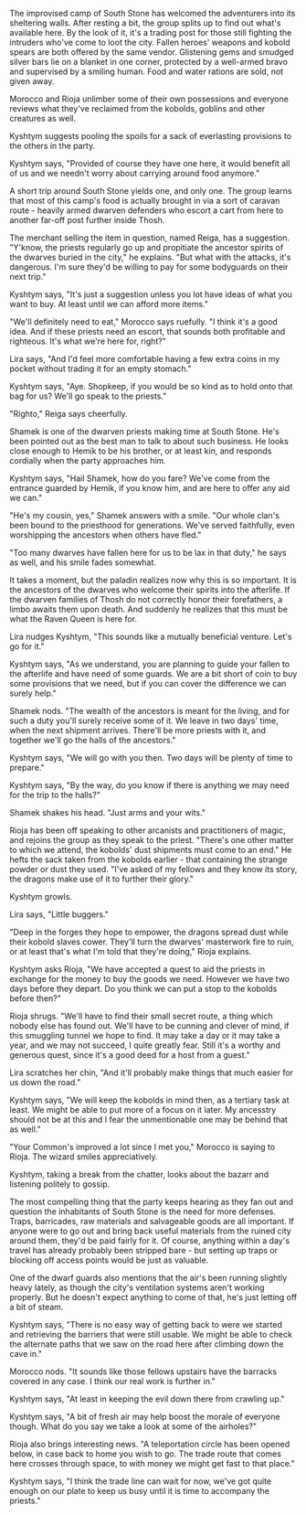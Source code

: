 The improvised camp of South Stone has welcomed the adventurers into its sheltering walls. After resting a bit, the group splits up to find out what's available here. By the look of it, it's a trading post for those still fighting the intruders who've come to loot the city. Fallen heroes' weapons and kobold spears are both offered by the same vendor. Glistening gems and smudged silver bars lie on a blanket in one corner, protected by a well-armed bravo and supervised by a smiling human. Food and water rations are sold, not given away.

Morocco and Rioja unlimber some of their own possessions and everyone reviews what they've reclaimed from the kobolds, goblins and other creatures as well.

Kyshtym suggests pooling the spoils for a sack of everlasting provisions to the others in the party.

Kyshtym says, "Provided of course they have one here, it would benefit all of us and we needn't worry about carrying around food anymore."

A short trip around South Stone yields one, and only one. The group learns that most of this camp's food is actually brought in via a sort of caravan route - heavily armed dwarven defenders who escort a cart from here to another far-off post further inside Thosh.

The merchant selling the item in question, named Reiga, has a suggestion. "Y'know, the priests regularly go up and propitiate the ancestor spirits of the dwarves buried in the city," he explains. "But what with the attacks, it's dangerous. I'm sure they'd be willing to pay for some bodyguards on their next trip."

Kyshtym says, "It's just a suggestion unless you lot have ideas of what you want to buy. At least until we can afford more items."

"We'll definitely need to eat," Morocco says ruefully. "I think it's a good idea. And if these priests need an escort, that sounds both profitable and righteous. It's what we're here for, right?"

Lira says, "And I'd feel more comfortable having a few extra coins in my pocket without trading it for an empty stomach."

Kyshtym says, "Aye. Shopkeep, if you would be so kind as to hold onto that bag for us? We'll go speak to the priests."

"Righto," Reiga says cheerfully.

Shamek is one of the dwarven priests making time at South Stone. He's been pointed out as the best man to talk to about such business. He looks close enough to Hemik to be his brother, or at least kin, and responds cordially when the party approaches him.

Kyshtym says, "Hail Shamek, how do you fare? We've come from the entrance guarded by Hemik, if you know him, and are here to offer any aid we can."

"He's my cousin, yes," Shamek answers with a smile. "Our whole clan's been bound to the priesthood for generations. We've served faithfully, even worshipping the ancestors when others have fled."

"Too many dwarves have fallen here for us to be lax in that duty," he says as well, and his smile fades somewhat.

It takes a moment, but the paladin realizes now why this is so important. It is the ancestors of the dwarves who welcome their spirits into the afterlife. If the dwarven families of Thosh do not correctly honor their forefathers, a limbo awaits them upon death. And suddenly he realizes that this must be what the Raven Queen is here for.

Lira nudges Kyshtym, "This sounds like a mutually beneficial venture. Let's go for it."

Kyshtym says, "As we understand, you are planning to guide your fallen to the afterlife and have need of some guards. We are a bit short of coin to buy some provisions that we need, but if you can cover the difference we can surely help."

Shamek nods. "The wealth of the ancestors is meant for the living, and for such a duty you'll surely receive some of it. We leave in two days' time, when the next shipment arrives. There'll be more priests with it, and together we'll go the halls of the ancestors."

Kyshtym says, "We will go with you then. Two days will be plenty of time to prepare."

Kyshtym says, "By the way, do you know if there is anything we may need for the trip to the halls?"

Shamek shakes his head. "Just arms and your wits."

Rioja has been off speaking to other arcanists and practitioners of magic, and rejoins the group as they speak to the priest. "There's one other matter to which we attend, the kobolds' dust shipments must come to an end." He hefts the sack taken from the kobolds earlier - that containing the strange powder or dust they used. "I've asked of my fellows and they know its story, the dragons make use of it to further their glory."

Kyshtym growls.

Lira says, "Little buggers."

"Deep in the forges they hope to empower, the dragons spread dust while their kobold slaves cower. They'll turn the dwarves' masterwork fire to ruin, or at least that's what I'm told that they're doing," Rioja explains.

Kyshtym asks Rioja, "We have accepted a quest to aid the priests in exchange for the money to buy the goods we need. However we have two days before they depart. Do you think we can put a stop to the kobolds before then?"

Rioja shrugs. "We'll have to find their small secret route, a thing which nobody else has found out. We'll have to be cunning and clever of mind, if this smuggling tunnel we hope to find. It may take a day or it may take a year, and we may not succeed, I quite greatly fear. Still it's a worthy and generous quest, since it's a good deed for a host from a guest."

Lira scratches her chin, "And it'll probably make things that much easier for us down the road."

Kyshtym says, "We will keep the kobolds in mind then, as a tertiary task at least. We might be able to put more of a focus on it later. My ancesstry should not be at this and I fear the unmentionable one may be behind that as well."

"Your Common's improved a lot since I met you," Morocco is saying to Rioja. The wizard smiles appreciatively.

Kyshtym, taking a break from the chatter, looks about the bazarr and listening politely to gossip.

The most compelling thing that the party keeps hearing as they fan out and question the inhabitants of South Stone is the need for more defenses. Traps, barricades, raw materials and salvageable goods are all important. If anyone were to go out and bring back useful materials from the ruined city around them, they'd be paid fairly for it. Of course, anything within a day's travel has already probably been stripped bare - but setting up traps or blocking off access points would be just as valuable.

One of the dwarf guards also mentions that the air's been running slightly heavy lately, as though the city's ventilation systems aren't working properly. But he doesn't expect anything to come of that, he's just letting off a bit of steam.

Kyshtym says, "There is no easy way of getting back to were we started and retrieving the barriers that were still usable. We might be able to check the alternate paths that we saw on the road here after climbing down the cave in."

Morocco nods. "It sounds like those fellows upstairs have the barracks covered in any case. I think our real work is further in."

Kyshtym says, "At least in keeping the evil down there from crawling up."

Kyshtym says, "A bit of fresh air may help boost the morale of everyone though. What do you say we take a look at some of the airholes?"

Rioja also brings interesting news. "A teleportation circle has been opened below, in case back to home you wish to go. The trade route that comes here crosses through space, to with money we might get fast to that place."

Kyshtym says, "I think the trade line can wait for now, we've got quite enough on our plate to keep us busy until it is time to accompany the priests."